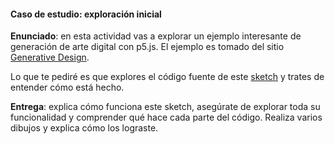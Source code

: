 #### Caso de estudio: exploración inicial

**Enunciado**: en esta actividad vas a explorar un ejemplo interesante de generación de arte digital con p5.js. 
El ejemplo es tomado del sitio [Generative Design](http://www.generative-gestaltung.de/2/).

Lo que te pediré es que explores el código fuente de este [sketch](https://editor.p5js.org/juanferfranco/sketches/qZLVPNAHJ) y trates de entender cómo está hecho.

**Entrega**: explica cómo funciona este sketch, asegúrate de explorar toda su funcionalidad y comprender 
qué hace cada parte del código. Realiza varios dibujos y explica cómo los lograste.